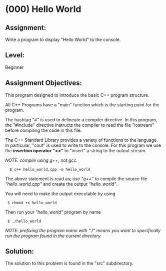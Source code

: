 # (000) Hello World

## Assignment:

Write a program to display "Hello World" to the console.

## Level:

Beginner

## Assignment Objectives:

This program designed to introduce the basic C++ program structure.

All C++ Programs have a "main" function which is the starting point for the program. 

The hashtag "#" is used to delineate a compiler directive. In this program, the "#include" directive instructs the compiler to read the file "iostream" before compiling the code in this file.

The C++ Standard Library provides  a variety of functions to the language. In particular, "cout" is used to write to the console. For this program we use the __insertion operator "<<"__ to "insert" a string to the outout stream.

*_NOTE:_ compile using g++, not gcc.*

      $ c++ hello_world.cpp -o hello_world

The above statement is read as; use *"g++"* to compile the source file *"hello_world.cpp"* and create the output *"hello_world"*.   

You will need to make the output executable by using 

     $ chmod +x hello_world

Then run your *"hello_world"* program by name

     $ ./hello_world

*_NOTE:_ prefixing the program name with "./" means you want to specifically run the program found in the current directory.*



## Solution:

The solution to this problem is found in the "src" subdirectory. 